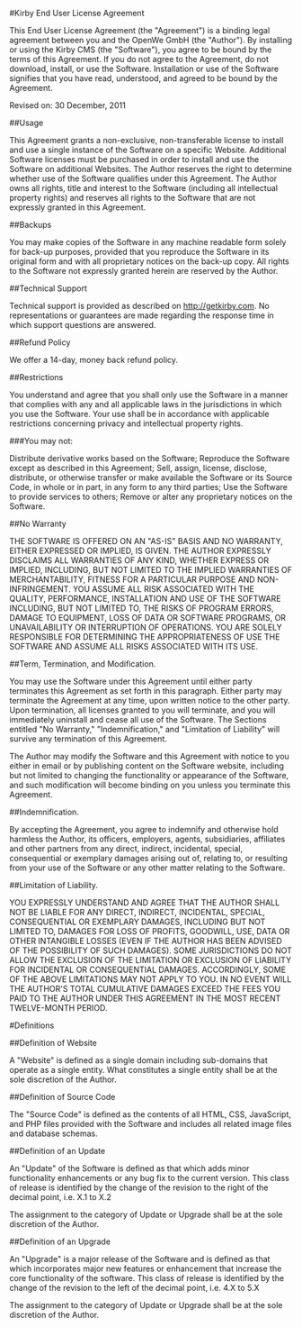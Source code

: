 #Kirby End User License Agreement


This End User License Agreement (the "Agreement") is a binding legal agreement between you and the OpenWe GmbH (the "Author"). By installing or using the Kirby CMS (the "Software"), you agree to be bound by the terms of this Agreement. If you do not agree to the Agreement, do not download, install, or use the Software. Installation or use of the Software signifies that you have read, understood, and agreed to be bound by the Agreement.

Revised on: 30 December, 2011

##Usage

This Agreement grants a non-exclusive, non-transferable license to install and use a single instance of the Software on a specific Website. Additional Software licenses must be purchased in order to install and use the Software on additional Websites. The Author reserves the right to determine whether use of the Software qualifies under this Agreement. The Author owns all rights, title and interest to the Software (including all intellectual property rights) and reserves all rights to the Software that are not expressly granted in this Agreement.

##Backups

You may make copies of the Software in any machine readable form solely for back-up purposes, provided that you reproduce the Software in its original form and with all proprietary notices on the back-up copy. All rights to the Software not expressly granted herein are reserved by the Author.

##Technical Support

Technical support is provided as described on <http://getkirby.com>. No representations or guarantees are made regarding the response time in which support questions are answered.

##Refund Policy

We offer a 14-day, money back refund policy. 

##Restrictions

You understand and agree that you shall only use the Software in a manner that complies with any and all applicable laws in the jurisdictions in which you use the Software. Your use shall be in accordance with applicable restrictions concerning privacy and intellectual property rights.

###You may not:

Distribute derivative works based on the Software;
Reproduce the Software except as described in this Agreement;
Sell, assign, license, disclose, distribute, or otherwise transfer or make available the Software or its Source Code, in whole or in part, in any form to any third parties;
Use the Software to provide services to others;
Remove or alter any proprietary notices on the Software.

##No Warranty

THE SOFTWARE IS OFFERED ON AN "AS-IS" BASIS AND NO WARRANTY, EITHER EXPRESSED OR IMPLIED, IS GIVEN. THE AUTHOR EXPRESSLY DISCLAIMS ALL WARRANTIES OF ANY KIND, WHETHER EXPRESS OR IMPLIED, INCLUDING, BUT NOT LIMITED TO THE IMPLIED WARRANTIES OF MERCHANTABILITY, FITNESS FOR A PARTICULAR PURPOSE AND NON-INFRINGEMENT. YOU ASSUME ALL RISK ASSOCIATED WITH THE QUALITY, PERFORMANCE, INSTALLATION AND USE OF THE SOFTWARE INCLUDING, BUT NOT LIMITED TO, THE RISKS OF PROGRAM ERRORS, DAMAGE TO EQUIPMENT, LOSS OF DATA OR SOFTWARE PROGRAMS, OR UNAVAILABILITY OR INTERRUPTION OF OPERATIONS. YOU ARE SOLELY RESPONSIBLE FOR DETERMINING THE APPROPRIATENESS OF USE THE SOFTWARE AND ASSUME ALL RISKS ASSOCIATED WITH ITS USE.

##Term, Termination, and Modification.

You may use the Software under this Agreement until either party terminates this Agreement as set forth in this paragraph. Either party may terminate the Agreement at any time, upon written notice to the other party. Upon termination, all licenses granted to you will terminate, and you will immediately uninstall and cease all use of the Software. The Sections entitled "No Warranty," "Indemnification," and "Limitation of Liability" will survive any termination of this Agreement.

The Author may modify the Software and this Agreement with notice to you either in email or by publishing content on the Software website, including but not limited to changing the functionality or appearance of the Software, and such modification will become binding on you unless you terminate this Agreement.

##Indemnification.

By accepting the Agreement, you agree to indemnify and otherwise hold harmless the Author, its officers, employers, agents, subsidiaries, affiliates and other partners from any direct, indirect, incidental, special, consequential or exemplary damages arising out of, relating to, or resulting from your use of the Software or any other matter relating to the Software.

##Limitation of Liability.

YOU EXPRESSLY UNDERSTAND AND AGREE THAT THE AUTHOR SHALL NOT BE LIABLE FOR ANY DIRECT, INDIRECT, INCIDENTAL, SPECIAL, CONSEQUENTIAL OR EXEMPLARY DAMAGES, INCLUDING BUT NOT LIMITED TO, DAMAGES FOR LOSS OF PROFITS, GOODWILL, USE, DATA OR OTHER INTANGIBLE LOSSES (EVEN IF THE AUTHOR HAS BEEN ADVISED OF THE POSSIBILITY OF SUCH DAMAGES). SOME JURISDICTIONS DO NOT ALLOW THE EXCLUSION OF THE LIMITATION OR EXCLUSION OF LIABILITY FOR INCIDENTAL OR CONSEQUENTIAL DAMAGES. ACCORDINGLY, SOME OF THE ABOVE LIMITATIONS MAY NOT APPLY TO YOU. IN NO EVENT WILL THE AUTHOR'S TOTAL CUMULATIVE DAMAGES EXCEED THE FEES YOU PAID TO THE AUTHOR UNDER THIS AGREEMENT IN THE MOST RECENT TWELVE-MONTH PERIOD.

#Definitions

##Definition of Website

A "Website" is defined as a single domain including sub-domains that operate as a single entity. What constitutes a single entity shall be at the sole discretion of the Author.

##Definition of Source Code

The "Source Code" is defined as the contents of all HTML, CSS, JavaScript, and PHP files provided with the Software and includes all related image files and database schemas.

##Definition of an Update

An "Update" of the Software is defined as that which adds minor functionality enhancements or any bug fix to the current version. This class of release is identified by the change of the revision to the right of the decimal point, i.e. X.1 to X.2

The assignment to the category of Update or Upgrade shall be at the sole discretion of the Author.

##Definition of an Upgrade

An "Upgrade" is a major release of the Software and is defined as that which incorporates major new features or enhancement that increase the core functionality of the software. This class of release is identified by the change of the revision to the left of the decimal point, i.e. 4.X to 5.X

The assignment to the category of Update or Upgrade shall be at the sole discretion of the Author.